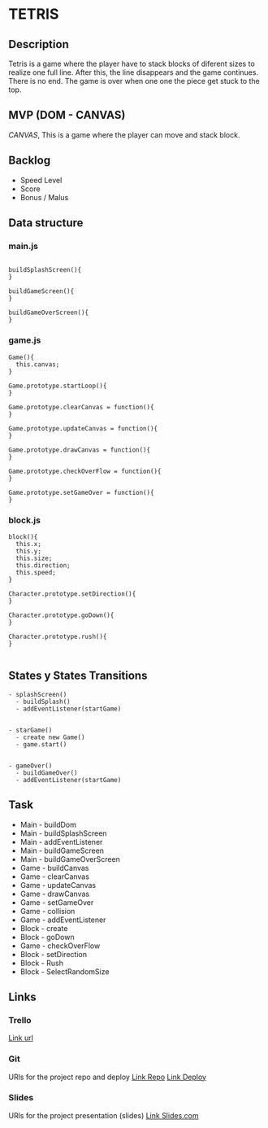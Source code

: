 # TETRIS

## Description
Tetris is a game where the player have to stack blocks of diferent sizes to realize one full line. After this, the line disappears and the game continues. There is no end. The game is over when one one the piece get stuck to the top.


## MVP (DOM - CANVAS)
*CANVAS*, This is a game where the player can move and stack block.

## Backlog
- Speed Level
- Score
- Bonus / Malus


## Data structure

### main.js
```

buildSplashScreen(){
}

buildGameScreen(){
}

buildGameOverScreen(){
}
```

### game.js
```
Game(){
  this.canvas;
}

Game.prototype.startLoop(){
}

Game.prototype.clearCanvas = function(){
}

Game.prototype.updateCanvas = function(){
}

Game.prototype.drawCanvas = function(){ 
}

Game.prototype.checkOverFlow = function(){
}

Game.prototype.setGameOver = function(){
}
```

### block.js
```
block(){
  this.x;
  this.y;
  this.size;
  this.direction;
  this.speed;  
}

Character.prototype.setDirection(){
}

Character.prototype.goDown(){
}

Character.prototype.rush(){
}


```


## States y States Transitions
```
- splashScreen()
  - buildSplash()
  - addEventListener(startGame)
  
  
- starGame()
  - create new Game()
  - game.start()
  
  
- gameOver()
  - buildGameOver()
  - addEventListener(startGame) 
```

## Task
- Main - buildDom
- Main - buildSplashScreen
- Main - addEventListener
- Main - buildGameScreen
- Main - buildGameOverScreen
- Game - buildCanvas
- Game - clearCanvas
- Game - updateCanvas
- Game - drawCanvas
- Game - setGameOver
- Game - collision
- Game - addEventListener
- Block - create
- Block - goDown
- Game - checkOverFlow
- Block - setDirection
- Block - Rush
- Block - SelectRandomSize


## Links


### Trello
[Link url](https://trello.com/b/O2Molfl5/tetris)


### Git
URls for the project repo and deploy
[Link Repo](https://github.com/chloeleteinturier/Tetris)
[Link Deploy]()


### Slides
URls for the project presentation (slides)
[Link Slides.com](https://docs.google.com/presentation/d/12aWbkPZlli7qyOwh-r7aFmeflMeICDQl4ZWgLbv21e8/edit?usp=sharing)
